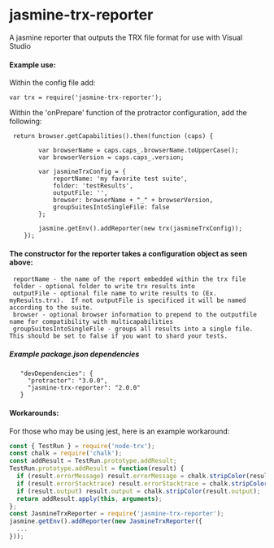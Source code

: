 # jasmine-trx-reporter
A jasmine reporter that outputs the TRX file format for use with Visual Studio


#### Example use:
Within the config file add:

```var trx = require('jasmine-trx-reporter');```

Within the 'onPrepare' function of the protractor configuration, add the following:

     return browser.getCapabilities().then(function (caps) {

            var browserName = caps.caps_.browserName.toUpperCase();
            var browserVersion = caps.caps_.version;

            var jasmineTrxConfig = {
                reportName: 'my favorite test suite',
                folder: 'testResults',
                outputFile: '',
                browser: browserName + "_" + browserVersion,
                groupSuitesIntoSingleFile: false
            };

            jasmine.getEnv().addReporter(new trx(jasmineTrxConfig));
        });
 
#### The constructor for the reporter takes a configuration object as seen above:
     reportName - the name of the report embedded within the trx file
     folder - optional folder to write trx results into
     outputFile - optional file name to write results to (Ex. myResults.trx).  If not outputFile is specificed it will be named according to the suite.
     browser - optional browser information to prepend to the outputfile name for compatibility with multicapabilities
     groupSuitesIntoSingleFile - groups all results into a single file.  This should be set to false if you want to shard your tests.
 
 
##### Example package.json dependencies
       "devDependencies": {
         "protractor": "3.0.0",
         "jasmine-trx-reporter": "2.0.0"
       }
       
       
#### Workarounds:
For those who may be using jest, here is an example workaround:
````javascript
const { TestRun } = require('node-trx');
const chalk = require('chalk');
const addResult = TestRun.prototype.addResult;
TestRun.prototype.addResult = function(result) {
  if (result.errorMessage) result.errorMessage = chalk.stripColor(result.errorMessage);
  if (result.errorStacktrace) result.errorStacktrace = chalk.stripColor(result.errorStacktrace);
  if (result.output) result.output = chalk.stripColor(result.output);
  return addResult.apply(this, arguments);
};
const JasmineTrxReporter = require('jasmine-trx-reporter');
jasmine.getEnv().addReporter(new JasmineTrxReporter({
  ...
}));
````
